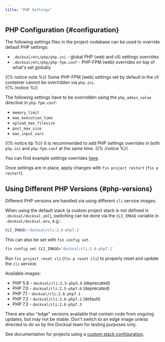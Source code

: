```yaml
---
title: "PHP Settings"
---
```


## PHP Configuration {#configuration}

The following settings files in the project codebase can be used to override default PHP settings:

- `.docksal/etc/php/php.ini` - global PHP (web and cli) settings overrides
- `.docksal/etc/php/php-fpm.conf` - PHP-FPM (web) overrides on top of what's set globally

{{% notice note %}}
Some PHP-FPM (web) settings set by default in the cli container cannot be overridden via `php.ini`.  
{{% /notice %}}

The following settings have to be overridden using the `php_admin_value` directive in `php-fpm.conf`:

 - `memory_limit`
 - `max_execution_time`
 - `upload_max_filesize`
 - `post_max_size`
 - `max_input_vars`

{{% notice tip %}}
It is recommended to add PHP settings overrides in both `php.ini` and `php-fpm.conf` at the same time.
{{% /notice %}}

You can find example settings overrides [here](https://github.com/docksal/docksal/tree/develop/examples/.docksal/etc/php).

Once settings are in place, apply changes with `fin project restart` (`fin p restart`).

## Using Different PHP Versions {#php-versions}

Different PHP versions are handled via using different `cli` service images.  

When using the default stack (a custom project stack is not defined in `.docksal/docksal.yml`), switching can be done 
via the `CLI_IMAGE` variable in `.docksal/docksal.env`, e.g.:

```bash
CLI_IMAGE='docksal/cli:2.6-php7.1'
```
This can also be set with `fin config set`.
```bash
fin config set CLI_IMAGE='docksal/cli:2.6-php7.1'
```

Run `fin project reset cli` (`fin p reset cli`) to properly reset and update the `cli` service.

Available images:

- PHP 5.6 - `docksal/cli:2.5-php5.6` (deprecated)
- PHP 7.0 - `docksal/cli:2.5-php7.0` (deprecated)
- PHP 7.1 - `docksal/cli:2.6-php7.1`
- PHP 7.2 - `docksal/cli:2.6-php7.2` (default)
- PHP 7.3 - `docksal/cli:2.6-php7.3`

There are also "edge" versions available that contain code from ongoing updates, but may not be stable. Don't switch to an
edge image unless directed to do so by the Docksal team for testing purposes only.

See documentation for projects using a [custom stack configuration](/stack/config/#php-version).
